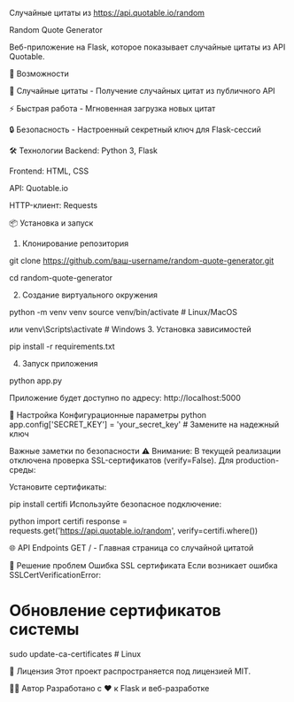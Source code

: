 Случайные цитаты из https://api.quotable.io/random

Random Quote Generator

Веб-приложение на Flask, которое показывает случайные цитаты из API Quotable. 

🚀 Возможности

📖 Случайные цитаты - Получение случайных цитат из публичного API

⚡ Быстрая работа - Мгновенная загрузка новых цитат

🔒 Безопасность - Настроенный секретный ключ для Flask-сессий

🛠️ Технологии
Backend: Python 3, Flask

Frontend: HTML, CSS 

API: Quotable.io

HTTP-клиент: Requests

📦 Установка и запуск
1. Клонирование репозитория

git clone https://github.com/ваш-username/random-quote-generator.git

cd random-quote-generator

2. Создание виртуального окружения


python -m venv venv
source venv/bin/activate  # Linux/MacOS

или
venv\Scripts\activate     # Windows
3. Установка зависимостей

pip install -r requirements.txt

4. Запуск приложения

python app.py

Приложение будет доступно по адресу: http://localhost:5000

🔧 Настройка
Конфигурационные параметры
python
app.config['SECRET_KEY'] = 'your_secret_key'  # Замените на надежный ключ

Важные заметки по безопасности
⚠️ Внимание: В текущей реализации отключена проверка SSL-сертификатов (verify=False). Для production-среды:

Установите сертификаты:

pip install certifi
Используйте безопасное подключение:

python
import certifi
response = requests.get('https://api.quotable.io/random', verify=certifi.where())

🌐 API Endpoints
GET / - Главная страница со случайной цитатой

🐛 Решение проблем
Ошибка SSL сертификата
Если возникает ошибка SSLCertVerificationError:

# Обновление сертификатов системы
sudo update-ca-certificates  # Linux

📄 Лицензия
Этот проект распространяется под лицензией MIT. 

👨‍💻 Автор
Разработано с ❤️ к Flask и веб-разработке

